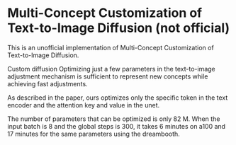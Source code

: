 # Multi-Concept Customization of Text-to-Image Diffusion (not official)

This is an unofficial implementation of Multi-Concept Customization of Text-to-Image Diffusion.

Custom diffusion Optimizing just a few parameters in the text-to-image adjustment mechanism is sufficient to represent new concepts while achieving fast adjustments.

As described in the paper, ours optimizes only the specific token in the text encoder and the attention key and value in the unet.

The number of parameters that can be optimized is only 82 M. When the input batch is 8 and the global steps is 300, it takes 6 minutes on a100 and 17 minutes for the same parameters using the dreambooth.



